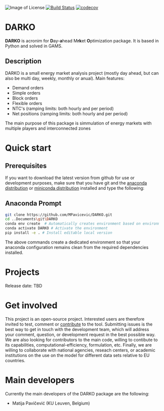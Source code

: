 ![Image of License](https://img.shields.io/badge/license-EUPL%20v1.2-blue)
[![Build Status](https://travis-ci.com/MPavicevic/DARKO.svg?branch=master)](https://travis-ci.com/MPavicevic/DARKO)
[![codecov](https://codecov.io/gh/MPavicevic/DARKO/branch/master/graph/badge.svg)](https://codecov.io/gh/MPavicevic/DARKO)


DARKO
=======
**DARKO** is acronim for **D**ay-**a**head M**rk**et **O**ptimization package. It is based in Python and solved in GAMS. 

Description
-----------
DARKO is a small energy market analysis project (mostly day ahead, but can also be multi day, weekly, monthly or anual). Main features:

- Demand orders
- Simple orders
- Block orders
- Flexible orders
- NTC's (ramping limits: both hourly and per period)
- Net positions (ramping limits: both hourly and per period)

The main purpose of this package is simmulation of energy markets with multiple players and interconnected zones  

Quick start
===========

Prerequisites
-------------
If you want to download the latest version from github for use or development purposes, make sure that you have git and the [anaconda distribution](https://www.anaconda.com/distribution/) or [miniconda distribution](https://docs.conda.io/en/latest/miniconda.html) installed and type the following:

Anaconda Prompt
---------------
```bash
git clone https://github.com/MPavicevic/DARKO.git
cd ..Documents\git\DARKO
conda env create  # Automatically creates environment based on environment.yml
conda activate DARKO # Activate the environment
pip install -e . # Install editable local version
```

The above commands create a dedicated environment so that your anaconda configuration remains clean from the required dependencies installed.

Projects
========
Release date: TBD

Get involved
============
This project is an open-source project. Interested users are therefore invited to test, comment or [contribute](CONTRIBUTING.md) to the tool. Submitting issues is the best way to get in touch with the development team, which will address your comment, question, or development request in the best possible way. We are also looking for contributors to the main code, willing to contibute to its capabilities, computational-efficiency, formulation, etc. Finally, we are willing to collaborate with national agencies, reseach centers, or academic institutions on the use on the model for different data sets relative to EU countries.

Main developers
===============
Currently the main developers of the DARKO package are the following:

- Matija Pavičević  (KU Leuven, Belgium)


